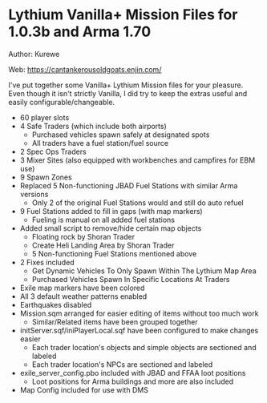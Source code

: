 # Lythium Vanilla+ Mission Files for 1.0.3b and Arma 1.70
Author: Kurewe

Web: https://cantankerousoldgoats.enjin.com/

I've put together some Vanilla+ Lythium Mission files for your pleasure.
Even though it isn't strictly Vanilla, I did try to keep the extras useful and easily configurable/changeable.

 - 60 player slots
 - 4 Safe Traders (which include both airports)
     - Purchased vehicles spawn safely at designated spots
     - All traders have a fuel station/fuel source
 - 2 Spec Ops Traders
 - 3 Mixer Sites (also equipped with workbenches and campfires for EBM use)
 - 9 Spawn Zones
 - Replaced 5 Non-functioning JBAD Fuel Stations with similar Arma versions
     - Only 2 of the original Fuel Stations would and still do auto refuel
 - 9 Fuel Stations added to fill in gaps (with map markers)
     - Fueling is manual on all added fuel stations
 - Added small script to remove/hide certain map objects
     - Floating rock by Shoran Trader
     - Create Heli Landing Area by Shoran Trader
     - 5 Non-functioning Fuel Stations mentioned above
 - 2 Fixes included
     - Get Dynamic Vehicles To Only Spawn Within The Lythium Map Area
     - Purchased Vehicles Spawn In Specific Locations At Traders
 - Exile map markers have been colored
 - All 3 default weather patterns enabled
 - Earthquakes disabled
 - Mission.sqm arranged for easier editing of items without too much work
     - Similar/Related items have been grouped together
 - initServer.sqf/iniPlayerLocal.sqf have been configured to make changes easier
   - Each trader location's objects and simple objects are sectioned and labeled
   - Each trader location's NPCs are sectioned and labeled
 - exile_server_config.pbo included with JBAD and FFAA loot positions
   - Loot positions for Arma buildings and more are also included
 - Map Config included for use with DMS
